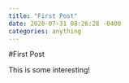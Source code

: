 ```yaml
---
title: "First Post"
date: 2020-07-31 08:26:28 -0400
categories: anything
---
```

#First Post

This is some interesting!
